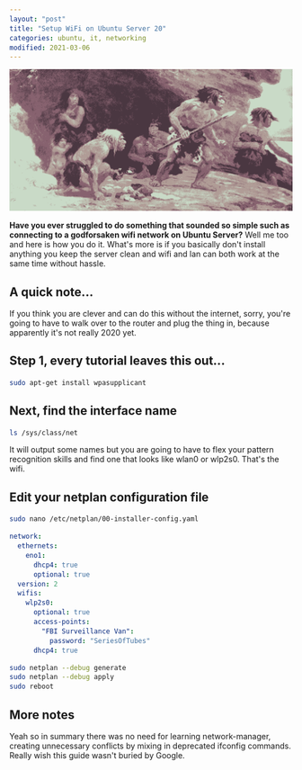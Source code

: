 ```yaml
---
layout: "post"
title: "Setup WiFi on Ubuntu Server 20"
categories: ubuntu, it, networking
modified: 2021-03-06
---
```


<img src="/assets/caveman.png" alt="Caveman with no wifi" class="banner"/>

**Have you ever struggled to do something that sounded so simple such as connecting to a godforsaken wifi network on
Ubuntu Server?** Well me too and here is how you do it. What's more is if you basically don't install
anything you keep the server clean and wifi and lan can both work at the same time without hassle.
<!--more-->

## A quick note...

If you think you are clever and can do this without the internet, sorry, you're going to have to walk over to the router
and plug the thing in, because apparently it's not really 2020 yet.

## Step 1, every tutorial leaves this out...

``` bash
sudo apt-get install wpasupplicant
```

## Next, find the interface name

``` bash
ls /sys/class/net
```

It will output some names but you are going to have to flex your pattern recognition skills and find one that looks like
wlan0 or wlp2s0. That's the wifi.

## Edit your netplan configuration file

``` bash
sudo nano /etc/netplan/00-installer-config.yaml
```

``` yml
network:
  ethernets:
    eno1:
      dhcp4: true
      optional: true
  version: 2
  wifis:
    wlp2s0:
      optional: true
      access-points:
        "FBI Surveillance Van":
          password: "SeriesOfTubes"
      dhcp4: true
```

``` bash
sudo netplan --debug generate
sudo netplan --debug apply
sudo reboot
```

## More notes

Yeah so in summary there was no need for learning network-manager, creating unnecessary conflicts by mixing in
deprecated ifconfig commands. Really wish this guide wasn't buried by Google.